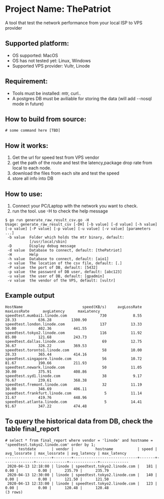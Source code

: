 # Project Name: ThePatriot
A tool that test the network performance from your local ISP to VPS provider

## Supported platform:
- OS supported: MacOS
- OS has not tested yet: Linux, Windows
- Supported VPS provider: Vultr, Linode

## Requirement:
- Tools must be installed: mtr, curl..
- A postgres DB must be aviliable for storing the data (will add --nosql mode in future)

## How to build from source:
```
# some command here [TBD]
```

## How it works: 
1. Get the url for speed test from VPS vendor
2. get the path of the route and test the latency,package drop rate from local to each node.
3. download the files from each site and test the speed
4. store all info into DB

## How to use:
1. Connect your PC/Laptop with the network you want to check.
2. run the tool. use -H to check the help message
```
$ go run generate_raw_result_csv.go -H
Usage: generate_raw_result_csv [-DH] [-b value] [-d value] [-h value] [-o value] [-P value] [-p value] [-u value] [-v value] [parameters ...]
 -b value  Folder which holds the mtr binary, default:
           [/usr/local/sbin]
 -D        Display debug message
 -d value  Database to connect, default: [thePatriot]
 -H        Help
 -h value  Database to connect, default: [aio1]
 -o value  The location of the csv file, default: [.]
 -P value  the port of DB, default: [5432]
 -p value  the password of DB user, default: [abc123]
 -u value  the user of DB, default: [gpadmin]
 -v value  the vendor of the VPS, default: [vultr]
 ```
 
## Example output 
```
HostName                           speed(KB/s)     avgLossRate     maxLossRate      avgLatency      maxLatency
speedtest.mumbai1.linode.com               730            8.55           28.33          636.28         1300.90
speedtest.london.linode.com                137           13.33           50.00          402.36          441.55
speedtest.tokyo2.linode.com                116           11.92           85.00          121.68          243.73
speedtest.dallas.linode.com                 69           12.75           36.67          326.22          369.53
speedtest.toronto1.linode.com               58           10.00           28.33          365.44          414.16
speedtest.singapore.linode.com              56           10.72           81.67          190.66          211.93
speedtest.newark.linode.com                 50           11.05           30.00          375.91          408.86
speedtest.syd1.linode.com                   38            9.17           76.67          239.61          368.38
speedtest.fremont.linode.com                32           11.19           30.00          346.69          406.11
speedtest.frankfurt.linode.com               5           11.14           31.67          419.76          448.96
speedtest.atlanta.linode.com                 5           14.41           91.67          347.22          474.48
```

## To query the historical data from DB, check the table final_report
```
# select * from final_report where vendor = 'linode' and hostname = 'speedtest.tokyo2.linode.com' order by 1;
      testdate       | vendor |          hostname           | speed | avg_lossrate | max_lossrate | avg_latency | max_latency
---------------------+--------+-----------------------------+-------+--------------+--------------+-------------+-------------
 2020-04-13 12:18:00 | linode | speedtest.tokyo2.linode.com |   181 |         0.00 |         0.00 |      235.79 |      235.79
 2020-04-13 12:30:00 | linode | speedtest.tokyo2.linode.com |   140 |         0.00 |         0.00 |      121.50 |      121.50
 2020-04-13 12:33:00 | linode | speedtest.tokyo2.linode.com |   123 |         0.00 |         0.00 |      120.48 |      120.48
(3 rows)
```
